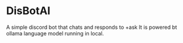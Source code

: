 # DisBotAI

A simple discord bot that chats and responds to +ask
It is powered bt ollama language model running in local.
